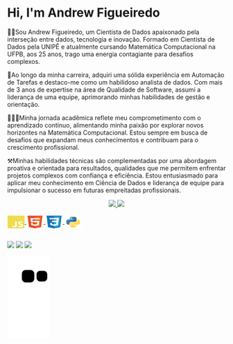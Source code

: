 # Hi, I'm Andrew Figueiredo

🧑🏻Sou Andrew Figueiredo, um Cientista de Dados apaixonado pela interseção entre dados, tecnologia e inovação. Formado em Cientista de Dados pela UNIPÊ e atualmente cursando Matemática Computacional na UFPB, aos 25 anos, trago uma energia contagiante para desafios complexos.

💼Ao longo da minha carreira, adquiri uma sólida experiência em Automação de Tarefas e destaco-me como um habilidoso analista de dados. Com mais de 3 anos de expertise na área de Qualidade de Software, assumi a liderança de uma equipe, aprimorando minhas habilidades de gestão e orientação.

👨🏻‍🎓Minha jornada acadêmica reflete meu comprometimento com o aprendizado contínuo, alimentando minha paixão por explorar novos horizontes na Matemática Computacional. Estou sempre em busca de desafios que expandam meus conhecimentos e contribuam para o crescimento profissional.

⚒️Minhas habilidades técnicas são complementadas por uma abordagem proativa e orientada para resultados, qualidades que me permitem enfrentar projetos complexos com confiança e eficiência. Estou entusiasmado para aplicar meu conhecimento em Ciência de Dados e liderança de equipe para impulsionar o sucesso em futuras empreitadas profissionais.

<div align="center">
  <a href="https://github.com/andrew-figueiredo">
  <img height="180em" src="https://github-readme-stats.vercel.app/api?username=andrew-figueiredo&show_icons=true&theme=dracula&include_all_commits=true&count_private=true"/>
  <img height="180em" src="https://github-readme-stats.vercel.app/api/top-langs/?username=andrew-figueiredo&layout=compact&langs_count=7&theme=dracula"/>
</div>

<div style="display: inline_block"><br>
  <img align="center" alt="Rafa-Js" height="30" width="40" src="https://raw.githubusercontent.com/devicons/devicon/master/icons/javascript/javascript-plain.svg">
  <img align="center" alt="Rafa-HTML" height="30" width="40" src="https://raw.githubusercontent.com/devicons/devicon/master/icons/html5/html5-original.svg">
  <img align="center" alt="Rafa-CSS" height="30" width="40" src="https://raw.githubusercontent.com/devicons/devicon/master/icons/css3/css3-original.svg">
  <img align="center" alt="Rafa-Python" height="30" width="40" src="https://raw.githubusercontent.com/devicons/devicon/master/icons/python/python-original.svg">

##

<div> 
  <a href="https://instagram.com/drewfigueiredo7" target="_blank"><img src="https://img.shields.io/badge/-Instagram-%23E4405F?style=for-the-badge&logo=instagram&logoColor=white" target="_blank"></a>
  <a href = "mailto:andewdw18@gmail.com"><img src="https://img.shields.io/badge/-Gmail-%23333?style=for-the-badge&logo=gmail&logoColor=white" target="_blank"></a>
  <a href="https://www.linkedin.com/in/Andrew-Figueiredo" target="_blank"><img src="https://img.shields.io/badge/-LinkedIn-%230077B5?style=for-the-badge&logo=linkedin&logoColor=white" target="_blank"></a> 
 
  ![Snake animation](https://github.com/andrew-figueiredo/andrew-figueiredo/blob/output/github-contribution-grid-snake.svg)
 
</div>
